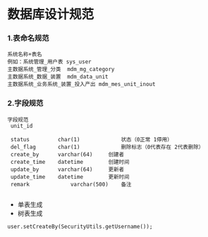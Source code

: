 # 数据库设计规范

### 1.表命名规范

```
系统名称+表名
例如：系统管理_用户表 sys_user
主数据系统_管理_分类  mdm_mg_category
主数据系统_数据_装置  mdm_data_unit
主数据系统_业务系统_装置_投入产出 mdm_mes_unit_inout
```

### 2.字段规范

```
字段规范
 unit_id
 
 status   		char(1) 			状态（0正常 1停用）
 del_flag 		char(1) 			删除标志（0代表存在 2代表删除） 
 create_by 		varchar(64) 	创建者
 create_time 	datetime  		创建时间
 update_by		varchar(64) 	更新者
 update_time 	datetime  		更新时间
 remark				varchar(500) 	备注
 
```





- 单表生成
- 树表生成

```
user.setCreateBy(SecurityUtils.getUsername());
```

